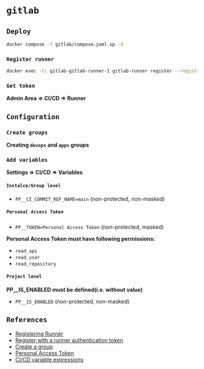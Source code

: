 # `gitlab`

## `Deploy`

```bash
docker compose -f gitlab/compose.yaml up -d
```

### `Register runner`

```bash
docker exec -ti gitlab-gitlab-runner-1 gitlab-runner register --registration-token TOKEN
```

### `Get token`

**Admin Area => CI/CD => Runner**

## `Configuration`

### `Create groups`

**Creating `devops` and `apps` groups**

### `Add variables`

**Settings => CI/CD => Variables**

#### `Instalce/Group level`

- `PP__CI_COMMIT_REF_NAME=main` (non-protected, non-masked)

##### `Personal Access Token`

- `PP__TOKEN=Personal Access Token` (non-protected, masked)

**Personal Access Token must have following permissions:**

- `read_api`
- `read_user`
- `read_repository`

#### `Project level`

**PP__IS_ENABLED must be defined(i.e. without value)**

- `PP__IS_ENABLED` (non-protected, non-masked)

## `References`

- [Registering Runner](https://docs.gitlab.com/runner/register/)
- [Register with a runner authentication token](https://docs.gitlab.com/runner/register/?tab=Docker#register-with-a-runner-authentication-token)
- [Create a group](https://docs.gitlab.com/ee/user/group/#create-a-group)
- [Personal Access Token](https://docs.gitlab.com/ee/user/profile/personal_access_tokens.html)
- [CI/CD variable expressions](https://docs.gitlab.com/ee/ci/jobs/job_control.html#cicd-variable-expressions)
